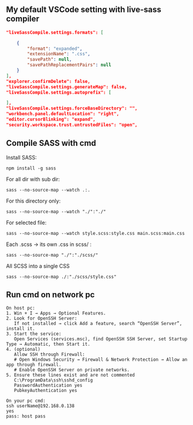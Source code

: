 
## My default VSCode setting with live-sass compiler
``` json
"liveSassCompile.settings.formats": [

    {
        "format": "expanded",
        "extensionName": ".css",
        "savePath": null,
        "savePathReplacementPairs": null
    }
],
"explorer.confirmDelete": false,
"liveSassCompile.settings.generateMap": false,
"liveSassCompile.settings.autoprefix": [

],
"liveSassCompile.settings.forceBaseDirectory": "",
"workbench.panel.defaultLocation": "right",
"editor.cursorBlinking": "expand",
"security.workspace.trust.untrustedFiles": "open",
```

## Compile SASS with cmd

Install SASS:
```
npm install -g sass
```
For all dir with sub dir:
```
sass --no-source-map --watch .:.
```
For this directory only:
```
sass --no-source-map --watch "./":"./"
```
For selected file:
```
sass --no-source-map --watch style.scss:style.css main.scss:main.css
```
Each .scss → its own .css in scss/ :
```
sass --no-source-map "./":"./scss/"
```
All SCSS into a single CSS
```
sass --no-source-map ./:"./scss/style.css"
```
## Run cmd on network pc
```
On host pc:
1. Win + I → Apps → Optional Features.
2. Look for OpenSSH Server:
   If not installed → click Add a feature, search “OpenSSH Server”, install it.
3. Start the service:
   Open Services (services.msc), find OpenSSH SSH Server, set Startup Type → Automatic, then Start it.
4. (optional)
   Allow SSH through Firewall:
   # Open Windows Security → Firewall & Network Protection → Allow an app through firewall.
   # Enable OpenSSH Server on private networks.
5. Ensure these lines exist and are not commented
   C:\ProgramData\ssh\sshd_config
   PasswordAuthentication yes
   PubkeyAuthentication yes

On your pc cmd:
ssh userName@192.168.0.138
yes
pass: host pass
```
